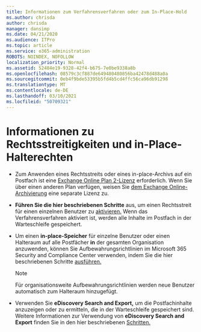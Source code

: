```yaml
---
title: Informationen zum Verfahrensverfahren oder zum In-Place-Hold
ms.author: chrisda
author: chrisda
manager: dansimp
ms.date: 04/21/2020
ms.audience: ITPro
ms.topic: article
ms.service: o365-administration
ROBOTS: NOINDEX, NOFOLLOW
localization_priority: Normal
ms.assetid: 52484e19-9328-42f4-b675-7e0be9338a8b
ms.openlocfilehash: 08579c3cf887de649480480856ba42478d488a0a
ms.sourcegitcommit: 0eb4f9bde53395b5fd4b5cd4ffc56ca96db91298
ms.translationtype: MT
ms.contentlocale: de-DE
ms.lasthandoff: 03/10/2021
ms.locfileid: "50709321"
---
```

# <a name="about-litigation-holds-and-in-place-holds"></a>Informationen zu Rechtsstreitigkeiten und in-Place-Halterechten

- Zum Anwenden eines Rechtsstreits oder eines in-place-Archivs auf ein Postfach ist eine [Exchange Online Plan 2-Lizenz](https://docs.microsoft.com/office365/servicedescriptions/office-365-platform-service-description/office-365-plan-options) erforderlich. Wenn Sie über einen anderen Plan verfügen, weisen Sie [dem Exchange Online-Archivierung](https://docs.microsoft.com/office365/servicedescriptions/exchange-online-archiving-service-description/exchange-online-archiving-service-description) eine separate Lizenz zu. 
    
- **Führen Sie die hier beschriebenen Schritte** aus, um einen Rechtsstreit für einen einzelnen Benutzer zu [aktivieren.](https://docs.microsoft.com/microsoft-365/compliance/create-a-litigation-hold?view=o365-worldwide#place-a-mailbox-on-litigation-hold) Wenn das Verfahrensverfahren aktiviert ist, werden alle Inhalte im Postfach in der Warteschleife gespeichert.
    
- Um einen **in-place-Speicher** für einzelne Benutzer oder einen Halteraum auf alle Postfächer **in** der gesamten Organisation anzuwenden, können Sie Aufbewahrungsrichtlinien im Microsoft 365 Security and Compliance Center verwenden, indem Sie die hier beschriebenen Schritte [ausführen.](https://docs.microsoft.com/microsoft-365/compliance/retention-policies)
    
    > [!NOTE]
    > Für organisationsweite Aufbewahrungsrichtlinien werden neue Benutzer automatisch zum Halteraum hinzugefügt. 
  
- Verwenden Sie **eDiscovery Search and Export,** um die Postfachinhalte anzuzeigen oder zu ermitteln, die in der Warteschleife gespeichert sind. Weitere Informationen zur Verwendung von **eDiscovery Search and Export** finden Sie in den hier beschriebenen [Schritten.](https://docs.microsoft.com/microsoft-365/compliance/export-search-results)
    

